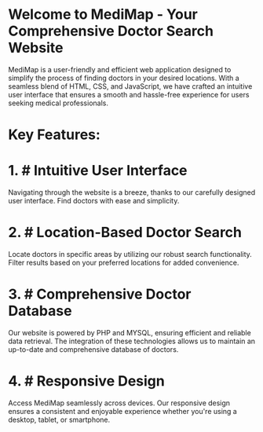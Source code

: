 # Welcome to MediMap - Your Comprehensive Doctor Search Website
MediMap is a user-friendly and efficient web application designed to simplify the process of finding doctors in your desired locations. With a seamless blend of HTML, CSS, and JavaScript, we have crafted an intuitive user interface that ensures a smooth and hassle-free experience for users seeking medical professionals.

# Key Features:
# 1. # Intuitive User Interface
Navigating through the website is a breeze, thanks to our carefully designed user interface. Find doctors with ease and simplicity.

# 2. # Location-Based Doctor Search
Locate doctors in specific areas by utilizing our robust search functionality. Filter results based on your preferred locations for added convenience.

# 3. # Comprehensive Doctor Database
Our website is powered by PHP and MYSQL, ensuring efficient and reliable data retrieval. The integration of these technologies allows us to maintain an up-to-date and comprehensive database of doctors.

# 4. # Responsive Design
Access MediMap seamlessly across devices. Our responsive design ensures a consistent and enjoyable experience whether you're using a desktop, tablet, or smartphone.
